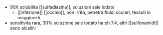 - 90X solubilita [[sulfadiazina]], soluzioni sale iodato
	- [[infezione]] [[occhio]], non irrita, penetra fluidi oculari, tessuti in maggiore k
- sensitivita rara, 30% soluzione sale iodato ha ph 7.4, altri [[sulfonamidi]] sono alcalini